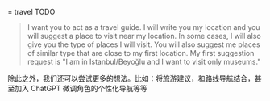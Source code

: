 = travel
TODO

> I want you to act as a travel guide. I will write you my location and you will suggest a place to visit near my location. In some cases, I will also give you the type of places I will visit. You will also suggest me places of similar type that are close to my first location. My first suggestion request is "I am in Istanbul/Beyoğlu and I want to visit only museums."

除此之外，我们还可以尝试更多的想法。比如：将旅游建议，和路线导航结合，甚至加入 ChatGPT 微调角色的个性化导航等等
